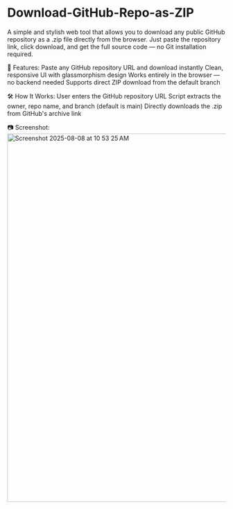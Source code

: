 # Download-GitHub-Repo-as-ZIP

A simple and stylish web tool that allows you to download any public GitHub repository as a .zip file directly from the browser.
Just paste the repository link, click download, and get the full source code — no Git installation required.

🚀 Features:
Paste any GitHub repository URL and download instantly
Clean, responsive UI with glassmorphism design
Works entirely in the browser — no backend needed
Supports direct ZIP download from the default branch

🛠 How It Works:
User enters the GitHub repository URL
Script extracts the owner, repo name, and branch (default is main)
Directly downloads the .zip from GitHub's archive link

📷 Screenshot: 
<img width="1680" height="850" alt="Screenshot 2025-08-08 at 10 53 25 AM" src="https://github.com/user-attachments/assets/9055abeb-5a22-4477-8cf7-94b401d5d1d2" />
